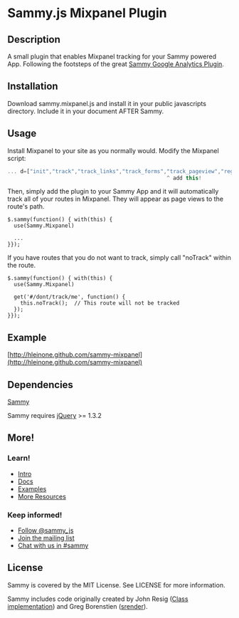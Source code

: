 # Sammy.js Mixpanel Plugin


## Description

A small plugin that enables Mixpanel tracking for your Sammy powered App. Following the footsteps of the great [Sammy Google Analytics Plugin](https://github.com/britg/sammy-google-analytics).

## Installation

Download sammy.mixpanel.js and install it in your public javascripts directory.
Include it in your document AFTER Sammy.

## Usage

Install Mixpanel to your site as you normally would. Modify the Mixpanel script:

```javascript
... d=["init","track","track_links","track_forms","track_pageview","register","register_once","identify","name_tag","set_config"]; ...
                                                  ^ add this!
```

Then, simply add the plugin to your Sammy App and it will automatically track all of your routes in Mixpanel. They will appear as page views to the route's path.

    $.sammy(function() { with(this) {
      use(Sammy.Mixpanel)
      
      ...
    }});

If you have routes that you do not want to track, simply call "noTrack" within the route.

    $.sammy(function() { with(this) {
      use(Sammy.Mixpanel)
      
      get('#/dont/track/me', function() {
        this.noTrack();  // This route will not be tracked
      });
    }});

## Example

[http://hleinone.github.com/sammy-mixpanel](http://hleinone.github.com/sammy-mixpanel)


## Dependencies

[Sammy](http://sammyjs.org/)

Sammy requires [jQuery](http://jquery.com) >= 1.3.2

## More!

### Learn!

* [Intro](http://sammyjs.org/intro)
* [Docs](http://sammyjs.org/docs)
* [Examples](http://github.com/quirkey/sammy/tree/master/examples/)
* [More Resources](https://github.com/quirkey/sammy/wiki/)

### Keep informed!

* [Follow @sammy_js](http://twitter.com/sammy_js)
* [Join the mailing list](http://groups.google.com/group/sammyjs)
* [Chat with us in #sammy](irc://irc.freenode.net/#sammy)

## License

Sammy is covered by the MIT License. See LICENSE for more information.

Sammy includes code originally created by John Resig ([Class implementation](http://ejohn.org/blog/simple-javascript-inheritance/)) and Greg Borenstien ([srender](http://github.com/atduskgreg/srender/tree/master)).
